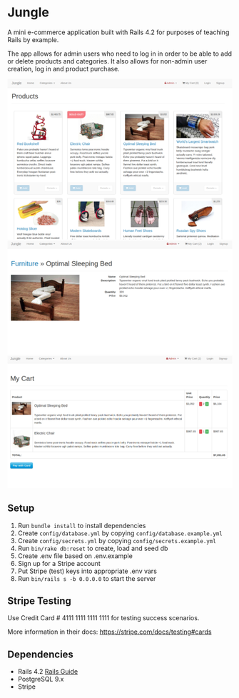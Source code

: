 # Jungle

A mini e-commerce application built with Rails 4.2 for purposes of teaching Rails by example.

The app allows for admin users who need to log in in order to be able to add or delete products and categories. It also allows for non-admin user creation, log in and product purchase.

![1](https://github.com/nataliaCodes/jungle-rails/blob/master/screenshots/Jungle-1.png)
![2](https://github.com/nataliaCodes/jungle-rails/blob/master/screenshots/jungle-2.png)
![3](https://github.com/nataliaCodes/jungle-rails/blob/master/screenshots/jungle-3.png)


## Setup

1. Run `bundle install` to install dependencies
2. Create `config/database.yml` by copying `config/database.example.yml`
3. Create `config/secrets.yml` by copying `config/secrets.example.yml`
4. Run `bin/rake db:reset` to create, load and seed db
5. Create .env file based on .env.example
6. Sign up for a Stripe account
7. Put Stripe (test) keys into appropriate .env vars
8. Run `bin/rails s -b 0.0.0.0` to start the server

## Stripe Testing

Use Credit Card # 4111 1111 1111 1111 for testing success scenarios.

More information in their docs: <https://stripe.com/docs/testing#cards>

## Dependencies

* Rails 4.2 [Rails Guide](http://guides.rubyonrails.org/v4.2/)
* PostgreSQL 9.x
* Stripe
